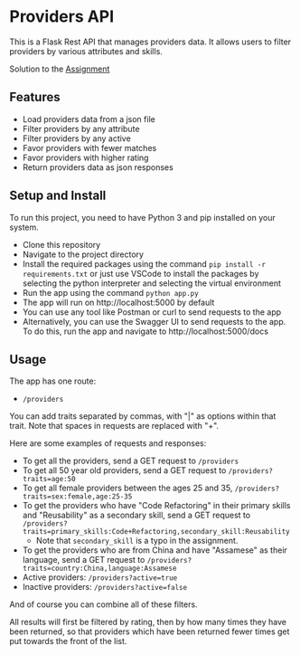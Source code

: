 # Providers API

This is a Flask Rest API that manages providers data. It allows users to filter providers by various attributes and skills.

Solution to the [Assignment](/src/assignment.md)

## Features

- Load providers data from a json file
- Filter providers by any attribute
- Filter providers by any active
- Favor providers with fewer matches
- Favor providers with higher rating
- Return providers data as json responses

## Setup and Install

To run this project, you need to have Python 3 and pip installed on your system.

- Clone this repository
- Navigate to the project directory
- Install the required packages using the command `pip install -r requirements.txt` or just use VSCode to install the packages by selecting the python interpreter and selecting the virtual environment
- Run the app using the command `python app.py`
- The app will run on http://localhost:5000 by default
- You can use any tool like Postman or curl to send requests to the app
- Alternatively, you can use the Swagger UI to send requests to the app. To do this, run the app and navigate to http://localhost:5000/docs

## Usage

The app has one route:
- `/providers`

You can add traits separated by commas, with "|" as options within that trait. Note that spaces in requests are replaced with "+".

Here are some examples of requests and responses:

- To get all the providers, send a GET request to `/providers`
- To get all 50 year old providers, send a GET request to `/providers?traits=age:50`
- To get all female providers between the ages 25 and 35, `/providers?traits=sex:female,age:25-35`
- To get the providers who have "Code Refactoring" in their primary skills and "Reusability" as a secondary skill, send a GET request to `/providers?traits=primary_skills:Code+Refactoring,secondary_skill:Reusability`
  - Note that `secondary_skill` is a typo in the assignment.
- To get the providers who are from China and have "Assamese" as their language, send a GET request to `/providers?traits=country:China,language:Assamese`
- Active providers: `/providers?active=true`
- Inactive providers: `/providers?active=false`


And of course you can combine all of these filters.

All results will first be filtered by rating, then by how many times they have been returned, so that providers which have been returned fewer times get put towards the front of the list.